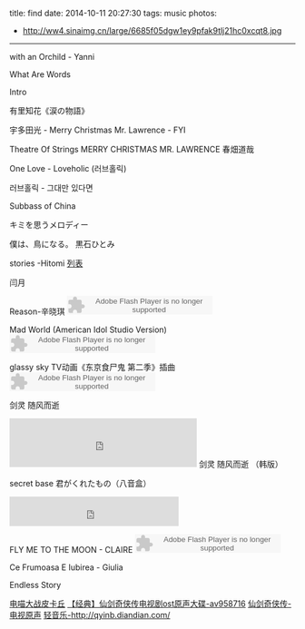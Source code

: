 title: find
date: 2014-10-11 20:27:30
tags: music
photos:
- http://ww4.sinaimg.cn/large/6685f05dgw1ey9pfak9tlj21hc0xcqt8.jpg
---

with an Orchild - Yanni
<script src="http://www.xiami.com/widget/player-single?uid=0&amp;sid=2085857&amp;mode=js"></script>

 What Are Words
<script src="http://www.xiami.com/widget/player-single?uid=0&amp;sid=1770060224&amp;mode=js"></script>

Intro
<script src="http://www.xiami.com/widget/player-single?uid=0&amp;sid=1769089294&amp;mode=js"></script>

 有里知花《涙の物語》
<script src="http://www.xiami.com/widget/player-single?uid=0&amp;sid=1769023206&amp;mode=js"></script>

宇多田光 - Merry Christmas Mr. Lawrence - FYI
<script src="http://www.xiami.com/widget/player-single?uid=0&amp;sid=1769832397&amp;mode=js"></script>

 Theatre Of Strings MERRY CHRISTMAS MR. LAWRENCE 春畑道哉
<script src="http://www.xiami.com/widget/player-single?uid=0&amp;sid=1769133017&amp;mode=js"></script>

One Love - Loveholic (러브홀릭)
<script src="http://www.xiami.com/widget/player-single?uid=0&amp;sid=2136782&amp;mode=js"></script>

 러브홀릭 - 그대만 있다면
<script src="http://www.xiami.com/widget/player-single?uid=0&amp;sid=2136787&amp;mode=js"></script>

Subbass of China
<script type="text/javascript" src="http://www.xiami.com/widget/player-single?uid=0&sid=1773262211&mode=js"></script>

キミを思うメロディー
<script src="http://www.xiami.com/widget/player-single?uid=0&sid=1770302882&mode=js"></script>

僕は、鳥になる。 黒石ひとみ
<script type="text/javascript" src="http://www.xiami.com/widget/player-single?uid=0&sid=3492829&mode=js"></script>

stories -Hitomi  <a href="http://www.xiami.com/artist/top/id/59898?spm=0.0.0.0.w6y0Dt">列表</a>
<script src="http://www.xiami.com/widget/player-single?uid=0&sid=3492761&mode=js"></script>

闫月
<script type="text/javascript" src="http://www.xiami.com/widget/player-single?uid=0&sid=3675805&mode=js"></script>

Reason-辛晓琪
<embed src="http://www.xiami.com/widget/0_152013/singlePlayer.swf" type="application/x-shockwave-flash" width="257" height="33" wmode="transparent"></embed>

Mad World (American Idol Studio Version)
<embed src="http://www.xiami.com/widget/0_1768910827/singlePlayer.swf" type="application/x-shockwave-flash" width="257" height="33" wmode="transparent"></embed>

glassy sky TV动画《东京食尸鬼 第二季》插曲
<embed src="http://www.xiami.com/widget/0_1773890554/singlePlayer.swf" type="application/x-shockwave-flash" width="257" height="33" wmode="transparent"></embed>

剑灵  随风而逝
<iframe frameborder="no" border="0" marginwidth="0" marginheight="0" width=330 height=86 src="http://music.163.com/outchain/player?type=2&id=28949262&auto=0&height=66"></iframe>
剑灵  随风而逝 （韩版）
<script type="text/javascript" src="http://www.xiami.com/widget/player-single?uid=0&sid=1772366174&mode=js"></script>


secret base 君がくれたもの（八音盒）
<iframe frameborder="no" border="0" marginwidth="0" marginheight="0" width=298 height=52 src="http://music.163.com/outchain/player?type=2&id=29792307&auto=0&height=32"></iframe>

FLY ME TO THE MOON - CLAIRE
<embed src="http://www.xiami.com/widget/0_1769111747/singlePlayer.swf" type="application/x-shockwave-flash" width="257" height="33" wmode="transparent"></embed>


Ce Frumoasa E Iubirea - Giulia
<script type="text/javascript" src="http://www.xiami.com/widget/player-single?uid=0&sid=1769529538&mode=js"></script>


Endless Story
<script type="text/javascript" src="http://www.xiami.com/widget/player-single?uid=0&sid=371910&mode=js"></script>


<a href="http://space.bilibili.com/2949989#!/index">电喵大战皮卡丘</a>
<a href="http://www.bilibili.com/video/av958716/" target="_blank">【经典】仙剑奇侠传电视剧ost原声大碟-av958716</a>
<a href="http://music.baidu.com/album/110844" target="_blank">仙剑奇侠传-电视原声</a>
<a href="http://qyinb.diandian.com/">轻音乐-http://qyinb.diandian.com/</a>
<script type="text/javascript" src="http://www.xiami.com/widget/player-multi?uid=0&sid=2608743,2608738,3523088,2608736,3523078,3523079,1769660310,3523081,&width=235&height=346&mainColor=FF8719&backColor=494949&mode=js"></script>


